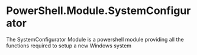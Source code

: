 # PowerShell.Module.SystemConfigurator
The SystemConfigurator Module is a powershell module providing all the functions required to setup a new Windows system
